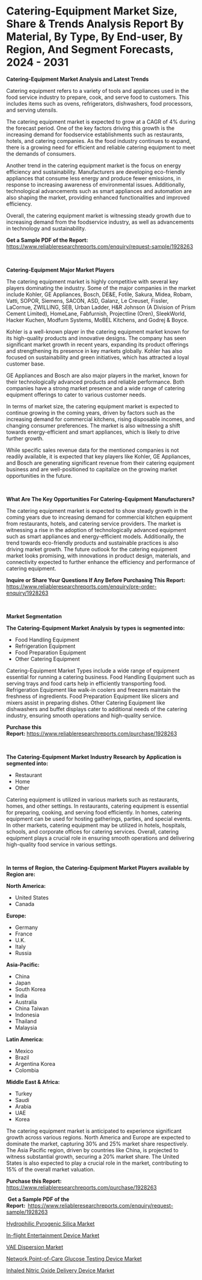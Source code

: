 <p><h1>Catering-Equipment Market Size, Share & Trends Analysis Report By Material, By Type, By End-user, By Region, And Segment Forecasts, 2024 - 2031</h1></p><p><strong>Catering-Equipment Market Analysis and Latest Trends</strong></p>
<p><p>Catering equipment refers to a variety of tools and appliances used in the food service industry to prepare, cook, and serve food to customers. This includes items such as ovens, refrigerators, dishwashers, food processors, and serving utensils. </p><p>The catering equipment market is expected to grow at a CAGR of 4% during the forecast period. One of the key factors driving this growth is the increasing demand for foodservice establishments such as restaurants, hotels, and catering companies. As the food industry continues to expand, there is a growing need for efficient and reliable catering equipment to meet the demands of consumers.</p><p>Another trend in the catering equipment market is the focus on energy efficiency and sustainability. Manufacturers are developing eco-friendly appliances that consume less energy and produce fewer emissions, in response to increasing awareness of environmental issues. Additionally, technological advancements such as smart appliances and automation are also shaping the market, providing enhanced functionalities and improved efficiency.</p><p>Overall, the catering equipment market is witnessing steady growth due to increasing demand from the foodservice industry, as well as advancements in technology and sustainability.</p></p>
<p><strong>Get a Sample PDF of the Report:&nbsp;</strong> <a href="https://www.reliableresearchreports.com/enquiry/request-sample/1928263">https://www.reliableresearchreports.com/enquiry/request-sample/1928263</a></p>
<p>&nbsp;</p>
<p><strong>Catering-Equipment Major Market Players</strong></p>
<p><p>The catering equipment market is highly competitive with several key players dominating the industry. Some of the major companies in the market include Kohler, GE Appliances, Bosch, DE&E, Fotile, Sakura, Midea, Robam, Vatti, SOPOR, Siemens, SACON, ASD, Galanz, Le Creuset, Fissler, LaCornue, ZWILLING, SEB, Urban Ladder, H&R Johnson (A Division of Prism Cement Limited), HomeLane, Fabfurnish, Projectline (Oren), SleekWorld, Hacker Kuchen, Modfurn Systems, MoBEL Kitchens, and Godrej & Boyce.</p><p>Kohler is a well-known player in the catering equipment market known for its high-quality products and innovative designs. The company has seen significant market growth in recent years, expanding its product offerings and strengthening its presence in key markets globally. Kohler has also focused on sustainability and green initiatives, which has attracted a loyal customer base.</p><p>GE Appliances and Bosch are also major players in the market, known for their technologically advanced products and reliable performance. Both companies have a strong market presence and a wide range of catering equipment offerings to cater to various customer needs.</p><p>In terms of market size, the catering equipment market is expected to continue growing in the coming years, driven by factors such as the increasing demand for commercial kitchens, rising disposable incomes, and changing consumer preferences. The market is also witnessing a shift towards energy-efficient and smart appliances, which is likely to drive further growth.</p><p>While specific sales revenue data for the mentioned companies is not readily available, it is expected that key players like Kohler, GE Appliances, and Bosch are generating significant revenue from their catering equipment business and are well-positioned to capitalize on the growing market opportunities in the future.</p></p>
<p>&nbsp;</p>
<p><strong>What Are The Key Opportunities For Catering-Equipment Manufacturers?</strong></p>
<p><p>The catering equipment market is expected to show steady growth in the coming years due to increasing demand for commercial kitchen equipment from restaurants, hotels, and catering service providers. The market is witnessing a rise in the adoption of technologically advanced equipment such as smart appliances and energy-efficient models. Additionally, the trend towards eco-friendly products and sustainable practices is also driving market growth. The future outlook for the catering equipment market looks promising, with innovations in product design, materials, and connectivity expected to further enhance the efficiency and performance of catering equipment.</p></p>
<p><strong>Inquire or Share Your Questions If Any Before Purchasing This Report:</strong> <a href="https://www.reliableresearchreports.com/enquiry/pre-order-enquiry/1928263">https://www.reliableresearchreports.com/enquiry/pre-order-enquiry/1928263</a></p>
<p>&nbsp;</p>
<p><strong>Market Segmentation</strong></p>
<p><strong>The Catering-Equipment Market Analysis by types is segmented into:</strong></p>
<p><ul><li>Food Handling Equipment</li><li>Refrigeration Equipment</li><li>Food Preparation Equipment</li><li>Other Catering Equipment</li></ul></p>
<p><p>Catering-Equipment Market Types include a wide range of equipment essential for running a catering business. Food Handling Equipment such as serving trays and food carts help in efficiently transporting food. Refrigeration Equipment like walk-in coolers and freezers maintain the freshness of ingredients. Food Preparation Equipment like slicers and mixers assist in preparing dishes. Other Catering Equipment like dishwashers and buffet displays cater to additional needs of the catering industry, ensuring smooth operations and high-quality service.</p></p>
<p><strong>Purchase this Report:&nbsp;</strong><a href="https://www.reliableresearchreports.com/purchase/1928263">https://www.reliableresearchreports.com/purchase/1928263</a></p>
<p>&nbsp;</p>
<p><strong>The Catering-Equipment Market Industry Research by Application is segmented into:</strong></p>
<p><ul><li>Restaurant</li><li>Home</li><li>Other</li></ul></p>
<p><p>Catering equipment is utilized in various markets such as restaurants, homes, and other settings. In restaurants, catering equipment is essential for preparing, cooking, and serving food efficiently. In homes, catering equipment can be used for hosting gatherings, parties, and special events. In other markets, catering equipment may be utilized in hotels, hospitals, schools, and corporate offices for catering services. Overall, catering equipment plays a crucial role in ensuring smooth operations and delivering high-quality food service in various settings.</p></p>
<p>&nbsp;</p>
<p><strong>In terms of Region, the Catering-Equipment Market Players available by Region are:</strong></p>
<p>
    <p> <strong> North America: </strong>
        <ul>
            <li>United States</li>
            <li>Canada</li>
        </ul>
        </p> 
    <p> <strong> Europe: </strong>
        <ul>
            <li>Germany</li>
            <li>France</li>
            <li>U.K.</li>
            <li>Italy</li>
            <li>Russia</li>
        </ul>
        </p> 
    <p> <strong> Asia-Pacific: </strong>
        <ul>
            <li>China</li>
            <li>Japan</li>
            <li>South Korea</li>
            <li>India</li>
            <li>Australia</li>
            <li>China Taiwan</li>
            <li>Indonesia</li>
            <li>Thailand</li>
            <li>Malaysia</li>
        </ul>
        </p> 
    <p> <strong> Latin America: </strong>
        <ul>
            <li>Mexico</li>
            <li>Brazil</li>
            <li>Argentina Korea</li>
            <li>Colombia</li>
        </ul>
        </p> 
    <p> <strong> Middle East & Africa: </strong>
        <ul>
            <li>Turkey</li>
            <li>Saudi</li>
            <li>Arabia</li>
            <li>UAE</li>
            <li>Korea</li>
        </ul>
    </p>
    </p>
<p><p>The catering equipment market is anticipated to experience significant growth across various regions. North America and Europe are expected to dominate the market, capturing 30% and 25% market share respectively. The Asia Pacific region, driven by countries like China, is projected to witness substantial growth, securing a 20% market share. The United States is also expected to play a crucial role in the market, contributing to 15% of the overall market valuation.</p></p>
<p><strong>Purchase this Report: </strong><a href="https://www.reliableresearchreports.com/purchase/1928263">https://www.reliableresearchreports.com/purchase/1928263</a></p>
<p>&nbsp;<strong>Get a Sample PDF of the Report:&nbsp;&nbsp;</strong><a href="https://www.reliableresearchreports.com/enquiry/request-sample/1928263">https://www.reliableresearchreports.com/enquiry/request-sample/1928263</a></p>
<p><strong></strong></p>
<p><p><a href="https://view.publitas.com/reportprime-1/hydrophilic-pyrogenic-silica-market-size-share-trends-analysis-report-by-material-by-type-by-end-user-by-region-and-segment-forecasts-2024-2031/">Hydrophilic Pyrogenic Silica Market</a></p><p><a href="https://full-wildebeest-80b.notion.site/In-flight-Entertainment-Device-Market-Offer-Valuable-Insights-into-Market-Size-Market-Share-Market-e3959c2bff394752944bf97ed7a84e0b">In-flight Entertainment Device Market</a></p><p><a href="https://view.publitas.com/reportprime-1/vae-dispersion-market-size-focuses-on-market-dynamics-in-depth-analysis-and-future-projections-of-its-market-forecasted-for-period-from-2024-to-2031/">VAE Dispersion Market</a></p><p><a href="https://flame-sidecar-702.notion.site/Network-Point-of-Care-Glucose-Testing-Device-Market-Size-Reflecting-a-Forecast-Till-2031-Market-By--1258f66dd96347c38afd083228a2bdf4">Network Point-of-Care Glucose Testing Device Market</a></p><p><a href="https://pretty-mail-caf.notion.site/Inhaled-Nitric-Oxide-Delivery-Device-Market-Size-Focuses-on-Market-Dynamics-In-Depth-Analysis-and-F-c287be1db2db4e2b818fe1fbcfccb4b1">Inhaled Nitric Oxide Delivery Device Market</a></p></p>